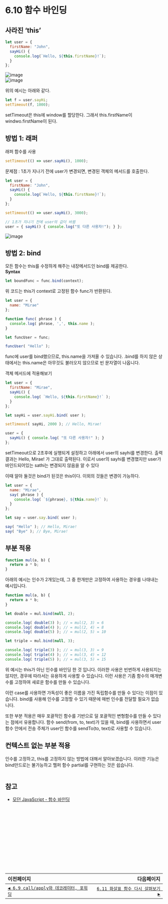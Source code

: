 # 6.10 함수 바인딩   

## 사라진 ‘this’
```javascript
let user = {
  firstName: "John",
  sayHi() {
    console.log(`Hello, ${this.firstName}!`);
  }
};
```
![image](https://user-images.githubusercontent.com/45534877/133352608-142a242c-37f5-46cf-a538-4499d1098f48.png)   
![image](https://user-images.githubusercontent.com/45534877/133352635-b248342a-12b2-4d22-9738-1c67b1da75c0.png)   

위의 예시는 아래와 같다.
```javascript
let f = user.sayHi;
setTimeout(f, 1000);
```

setTimeout은 this에 window를 할당한다.
그래서 this.firstName이 windwo.firstName이 된다.

## 방법 1: 래퍼
래퍼 함수를 사용
```javascript
setTimeout(() => user.sayHi(), 1000);
```
문제점 : 1초가 지나기 전에 user가 변경되면, 변경된 객체의 메서드를 호출한다.
```javascript
let user = {
  firstName: "John",
  sayHi() {
    console.log(`Hello, ${this.firstName}!`);
  }
};

setTimeout(() => user.sayHi(), 3000);

// 1초가 지나기 전에 user의 값이 바뀜
user = { sayHi() { console.log("또 다른 사용자!"); } };

```
![image](https://user-images.githubusercontent.com/45534877/133353240-261c6e72-461f-4c0e-bda0-fa8d38df5ac4.png)


## 방법 2: bind
모든 함수는 this를 수정하게 해주는 내장메서드인 bind를 제공한다.   
**Syntax**
```javascript
let boundFunc = func.bind(context);
```
위 코드는 this가 context로 고정된 함수 func가 반환된다.
```javascript
let user = {
  name: "Mirae"
};

function func( phrase ) {
  console.log( phrase, ',', this.name );
}

let funcUser = func;

funcUser( "Hello" );
```
func에 user를 bind했으므로, this.name을 가져올 수 있습니다.
.bind를 하지 않은 상태에서는 this.name은 아무것도 불러오지 않으므로 빈 문자열이 나옵니다.

객체 메서드에 적용해보기
```javascript
let user = {
  firstName: "Mirae",
  sayHi() {
    console.log( `Hello, ${this.firstName}!` );
  }
};

let sayHi = user.sayHi.bind( user );

setTimeout( sayHi, 2000 ); // Hello, Mirae!

user = {
  sayHi() { console.log( "또 다른 사용자!" ); }
};
```
setTimeout으로 2초후에 실행되게 설정하고 
아래에서 user의 sayhi를 변경한다.
출력결과는 Hello, Mirae! 가 그대로 출력된다.
이로서 user의 sayhi를 변경했지만 user가 바인드되어있는 sathi는 변경되지 않음을 알 수 있다

이때 알아 둘것은 bind가 된것은 this이다.
이외의 것들은 변경이 가능하다.

```javascript
let user = {
  name: "Mirae",
  say( phrase ) {
    console.log( `${phrase}, ${this.name}!` );
  }
};

let say = user.say.bind( user );

say( "Hello" ); // Hello, Mirae!
say( "Bye" ); // Bye, Mirae!
```

## 부분 적용
```javascript
function mul(a, b) {
  return a * b;
}
```

아래의 예시는 인수가 2개있는데, 그 중 한개만은 고정하여 사용하는 경우를 나태내는 예시입니다.
```javascript
function mul(a, b) {
  return a * b;
}

let double = mul.bind(null, 2);

console.log( double(3) ); // = mul(2, 3) = 6
console.log( double(4) ); // = mul(2, 4) = 8
console.log( double(5) ); // = mul(2, 5) = 10

let triple = mul.bind(null, 3);

console.log( triple(3) ); // = mul(3, 3) = 9
console.log( triple(4) ); // = mul(3, 4) = 12
console.log( triple(5) ); // = mul(3, 5) = 15
```
위 예시는 this가 아닌 인수를 바인딩 한 것 입니다.
이러한 사용은 빈번하게 사용되지는 않지만, 경우에 따라서는 유용하게 사용할 수 있습니다.
이런 사용은 기좀 함수의 매개변수를 고정하여 새로운 함수를 만들 수 있습니다.

이런 case를 사용하면 가독성이 좋은 이름을 가진 독립함수를 만들 수 있다는 이점이 있습니다.
bind를 사용해 인수를 고정할 수 있기 때문에 매번 인수를 전달할 필요가 없습니다.

또한 부분 적용은 매우 포괄적인 함수를 기반으로 덜 포괄적인 변형함수를 만들 수 있다는 점에서 유용합니다.
함수 send(from, to, text)가 있을 때, bind를 사용하면서 user함수 안에서 전송 주체가 user인 함수를 sendTo(to, text)로 사용할 수 있습니다.

## 컨텍스트 없는 부분 적용
인수를 고정하고, this를 고정하지 않는 방법에 대해서 알아보겠습니다.
이러한 기능은 bind만드로는 불가능하고 헬퍼 함수 partial를 구현하는 것은 쉽습니다.
```javascript

```


## 참고   
- [모던 JavaScript - 함수 바인딩](https://ko.javascript.info/bind)

　   
　   
　   
　   
　   
　   
---   
|이전페이지|다음페이지|
|:---|---:|
|[`◀ 6.9 call/apply와 데코레이터, 포워딩`](./6.9_call-apply-decorators.md)|[`6.11 화살표 함수 다시 살펴보기 ▶`](./6.11_arrow-functions.md)|
